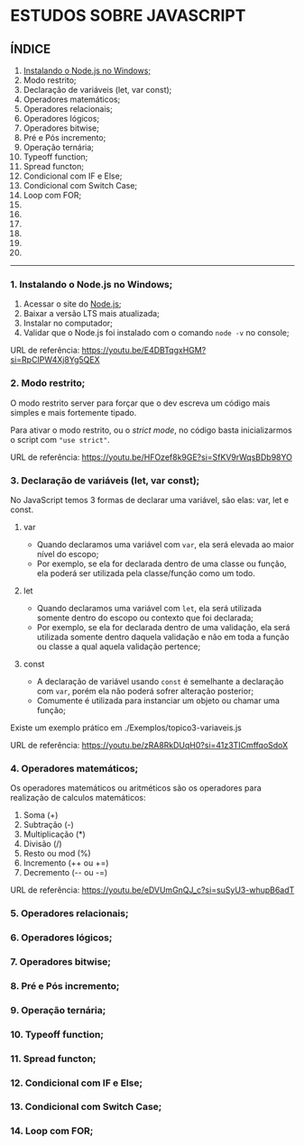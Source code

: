 # ESTUDOS SOBRE JAVASCRIPT

## ÍNDICE
1. [Instalando o Node.js no Windows;](https://github.com/leonardopangaio/JavaScriptStudies?tab=readme-ov-file#1-instalando-o-nodejs-no-windows)
2. Modo restrito;
3. Declaração de variáveis (let, var const);
4. Operadores matemáticos;
5. Operadores relacionais;
6. Operadores lógicos;
7. Operadores bitwise;
8. Pré e Pós incremento;
9. Operação ternária;
10. Typeoff function;
11. Spread functon;
12. Condicional com IF e Else;
13. Condicional com Switch Case;
14. Loop com FOR;
15. 
16. 
17. 
18. 
19. 
20. 

---

### 1. Instalando o Node.js no Windows;
1. Acessar o site do [Node.js](https://nodejs.org/en);
2. Baixar a versão LTS mais atualizada;
3. Instalar no computador;
4. Validar que o Node.js foi instalado com o comando `node -v` no console;

URL de referência:
https://youtu.be/E4DBTqgxHGM?si=RpCIPW4Xj8Yg5QEX

### 2. Modo restrito;

O modo restrito server para forçar que o dev escreva um código mais simples e mais fortemente tipado.

Para ativar o modo restrito, ou o _strict mode_, no código basta inicializarmos o script com `"use strict"`.

URL de referência:
https://youtu.be/HFOzef8k9GE?si=SfKV9rWqsBDb98YO

### 3. Declaração de variáveis (let, var const);

No JavaScript temos 3 formas de declarar uma variável, são elas: var, let e const.

1. var
    - Quando declaramos uma variável com `var`, ela será elevada ao maior nível do escopo;
    - Por exemplo, se ela for declarada dentro de uma classe ou função, ela poderá ser utilizada pela classe/função como um todo.

2. let
    - Quando declaramos uma variável com `let`, ela será utilizada somente dentro do escopo ou contexto que foi declarada;
    - Por exemplo, se ela for declarada dentro de uma validação, ela será utilizada somente dentro daquela validação e não em toda a função ou classe a qual aquela validação pertence;
3. const
    - A declaração de variável usando `const` é semelhante a declaração com `var`, porém ela não poderá sofrer alteração posterior;
    - Comumente é utilizada para instanciar um objeto ou chamar uma função;

Existe um exemplo prático em ./Exemplos/topico3-variaveis.js

URL de referência:
https://youtu.be/zRA8RkDUqH0?si=41z3TICmffqoSdoX

### 4. Operadores matemáticos;

Os operadores matemáticos ou aritméticos são os operadores para realização de calculos matemáticos:
1. Soma (+)
2. Subtração (-)
3. Multiplicação (*)
4. Divisão (/)
5. Resto ou mod (%)
6. Incremento (++ ou +=)
7. Decremento (-- ou -=)

URL de referência:
https://youtu.be/eDVUmGnQJ_c?si=suSyU3-whupB6adT

### 5. Operadores relacionais;

### 6. Operadores lógicos;

### 7. Operadores bitwise;

### 8. Pré e Pós incremento;

### 9. Operação ternária;

### 10. Typeoff function;

### 11. Spread functon;

### 12. Condicional com IF e Else;

### 13. Condicional com Switch Case;

### 14. Loop com FOR;

